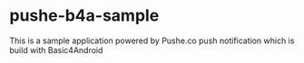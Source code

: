 # pushe-b4a-sample
This is a sample application powered by Pushe.co push notification which is build with Basic4Android
